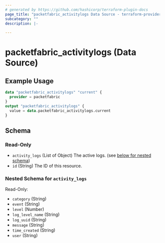 ```yaml
---
# generated by https://github.com/hashicorp/terraform-plugin-docs
page_title: "packetfabric_activitylogs Data Source - terraform-provider-packetfabric"
subcategory: ""
description: |-
  
---
```


# packetfabric_activitylogs (Data Source)



## Example Usage

```terraform
data "packetfabric_activitylogs" "current" {
  provider = packetfabric
}
output "packetfabric_activitylogs" {
  value = data.packetfabric_activitylogs.current
}
```

<!-- schema generated by tfplugindocs -->
## Schema

### Read-Only

- `activity_logs` (List of Object) The active logs. (see [below for nested schema](#nestedatt--activity_logs))
- `id` (String) The ID of this resource.

<a id="nestedatt--activity_logs"></a>
### Nested Schema for `activity_logs`

Read-Only:

- `category` (String)
- `event` (String)
- `level` (Number)
- `log_level_name` (String)
- `log_uuid` (String)
- `message` (String)
- `time_created` (String)
- `user` (String)





